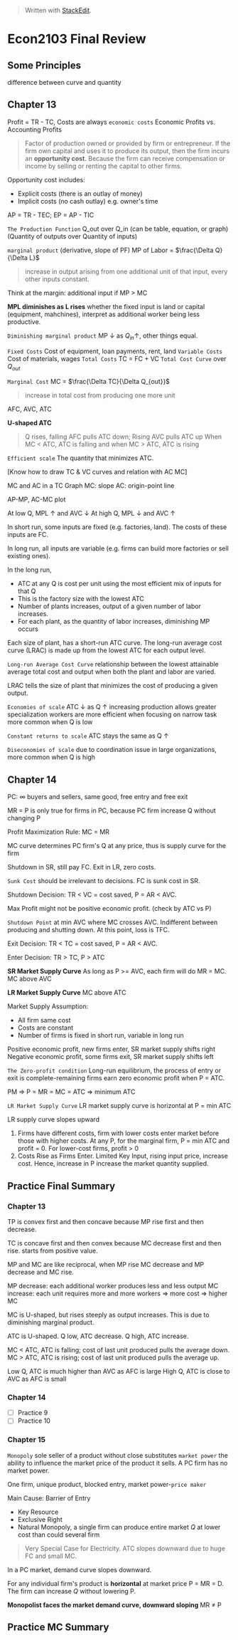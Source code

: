 


> Written with [StackEdit](https://stackedit.io/).

# Econ2103 Final Review

## Some Principles

difference between curve and quantity

## Chapter 13

Profit = TR - TC, Costs are always `economic costs`
Economic Profits vs. Accounting Profits

> Factor of production owned or provided by firm or entrepreneur. If the firm own capital and uses it to produce its output, then the firm incurs an **opportunity cost**. Because the firm can receive compensation or income by selling or renting the capital to other firms.

Opportunity cost includes:
- Explicit costs (there is an outlay of money)
- Implicit costs (no cash outlay) e.g. owner's time

AP = TR - TEC; EP = AP - TIC

`The Production Function` Q_out over Q_in (can be table, equation, or graph)
(Quantity of outputs over Quantity of inputs)

`marginal product` (derivative, slope of PF) MP of Labor = $\frac{\Delta Q}{\Delta L}$ 
>  increase in output arising from one additional unit of that input, every other inputs constant. 

Think at the margin: additional input if MP > MC

**MPL diminishes as L rises** whether the fixed input is land or capital (equipment, mahchines), interpret as additional worker being less productive.

`Diminishing marginal product` MP $\downarrow$ as $Q_{in} \uparrow$, other things equal.

`Fixed Costs` Cost of equipment, loan payments, rent, land
`Variable Costs` Cost of materials, wages
`Total Costs` TC = FC + VC
`Total Cost Curve` over $Q_{out}$

`Marginal Cost` MC = $\frac{\Delta TC}{\Delta Q_{out}}$
> increase in total cost from producing one more unit

AFC, AVC, ATC

**U-shaped ATC** 
> Q rises, falling AFC pulls ATC down; Rising AVC pulls ATC up
> When MC < ATC, ATC is falling and when MC > ATC, ATC is rising

`Efficient scale` The quantity that minimizes ATC.

[Know how to draw TC & VC curves and relation with AC MC]

MC and AC in a TC Graph
MC: slope
AC: origin-point line

AP-MP, AC-MC plot

At low Q, MPL $\uparrow$ and AVC $\downarrow$
At high Q, MPL $\downarrow$ and AVC $\uparrow$

In short run, some inputs are fixed (e.g. factories, land). The costs of these inputs are FC. 

In long run, all inputs are variable (e.g. firms can build more factories or sell existing ones). 

In the long run,
- ATC at any Q is cost per unit using the most efficient mix of inputs for that Q
- This is the factory size with the lowest ATC
- Number of plants increases, output of a given number of labor increases.
- For each plant, as the quantity of labor increases, diminishing MP occurs

Each size of plant, has a short-run ATC curve. The long-run average cost curve (LRAC) is made up from the lowest ATC for each output level.

`Long-run Average Cost Curve` relationship between the lowest attainable average total cost and output when both the plant and labor are varied. 

LRAC tells the size of plant that minimizes the cost of producing a given output.

`Economies of scale`
ATC $\downarrow$ as Q $\uparrow$
increasing production allows greater specialization
workers are more efficient when focusing on narrow task
more common when Q is low

 `Constant returns to scale` 
ATC stays the same as Q $\uparrow$

`Diseconomies of scale`
due to coordination issue in large organizations, more common when Q is high

## Chapter 14

PC: $\infty$ buyers and sellers, same good, free entry and free exit

MR = P is only true for firms in PC, because PC firm increase Q without changing P

Profit Maximization Rule: MC = MR

MC curve determines PC firm's Q at any price, thus is supply curve for the firm

Shutdown in SR, still pay FC. Exit in LR, zero costs.

`Sunk Cost` should be irrelevant to decisions. FC is sunk cost in SR.

Shutdown Decision:
TR < VC = cost saved, P = AR < AVC.

Max Profit might not be positive economic profit. (check by ATC vs P)

`Shutdown Point` at min AVC where MC crosses AVC. Indifferent between producing and shutting down.  At this point, loss is TFC.

Exit Decision:
TR < TC = cost saved, P = AR < AVC.

Enter Decision: TR > TC, P > ATC

**SR Market Supply Curve**
As long as P >= AVC, each firm will do MR = MC. MC above AVC

**LR Market Supply Curve**
MC above ATC

Market Supply Assumption:
- All firm same cost
- Costs are constant
- Number of firms is fixed in short run, variable in long run

Positive economic profit, new firms enter, SR market supply shifts right
Negative economic profit, some firms exit, SR market supply shifts left

`The Zero-profit condition`
Long-run equilibrium, the process of entry or exit is complete-remaining firms earn zero economic profit when P = ATC.

PM => P = MR = MC = ATC => minimum ATC

`LR Market Supply Curve` 
LR market supply curve is horizontal at P = min ATC

LR supply curve slopes upward
1) Firms have different costs, firm with lower costs enter market before those with higher costs. At any P, for the marginal firm, P = min ATC and profit = 0. For lower-cost firms, profit > 0
2) Costs Rise as Firms Enter. Limited Key Input, rising input price, increase cost. Hence, increase in P increase the market quantity supplied.




## Practice Final Summary

### Chapter 13

TP is convex first and then concave because MP rise first and then decrease.

TC is concave first and then convex because MC decrease first and then rise. starts from positive value.

MP and MC are like reciprocal, when MP rise MC decrease and MP decrease and MC rise. 

MP decrease: each additional worker produces less and less output
MC increase: each unit requires more and more workers => more cost => higher MC

MC is U-shaped, but rises steeply as output increases. This is due to diminishing marginal product. 

ATC is U-shaped. Q low, ATC decrease. Q high, ATC increase.

MC < ATC, ATC is falling; cost of last unit produced pulls the average down.
MC > ATC, ATC is rising; cost of last unit produced pulls the average up.

Low Q, ATC is much higher than AVC as AFC is large
High Q, ATC is close to AVC as AFC is small
 
### Chapter 14

- [ ] Practice 9
- [ ] Practice 10

### Chapter 15

  `Monopoly` sole seller of a product without close substitutes
  `market power` the ability to influence the market price of the product it sells.
  A PC firm has no market power.

One firm, unique product, blocked entry, market power-`price maker`

Main Cause: Barrier of Entry
- Key Resource
- Exclusive Right
- Natural Monopoly, a single firm can produce entire market $Q$ at lower cost than could several firm

> Very Special Case for Electricity. ATC slopes downward due to huge FC and small MC.

In a PC market, demand curve slopes downward.

For any individual firm's product is **horizontal** at market price P = MR = D. The firm can increase $Q$ without lowering P.

**Monopolist faces the market demand curve, downward sloping**
MR $\neq$ P



## Practice MC Summary



<!--stackedit_data:
eyJoaXN0b3J5IjpbLTE2ODI0OTcyOTgsMjAzNDEyMTkxLDE2MD
M2OTE5NDgsLTk4NTg0OTkzOSwtMTE0NzMzNDk5NiwxNTMyMTY4
MzQ1LC0xNjU3OTczNzAxLC0xNzgxMjM5ODI1LC0xODc4MDA1OD
Q2LC0xNTk1NDI5MDU2LDEwNTU0OTM1NTQsLTE4MTIzMjI4MTIs
LTQyNTA5NDc5MSwtMTUwODg0NTU2Niw2MDY2NTgxNzcsNDYzOD
IxOTAxLDEyNzk1MDE0MDUsMTA0NTEzMjY2NywxNjM4MTg2MDE4
LC0xMDEyODM5Nzc0XX0=
-->